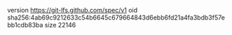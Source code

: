 version https://git-lfs.github.com/spec/v1
oid sha256:4ab69c9212633c54b6645c679664843d6ebb6fd21a4fa3bdb3f57ebb1cdb83ba
size 22146
